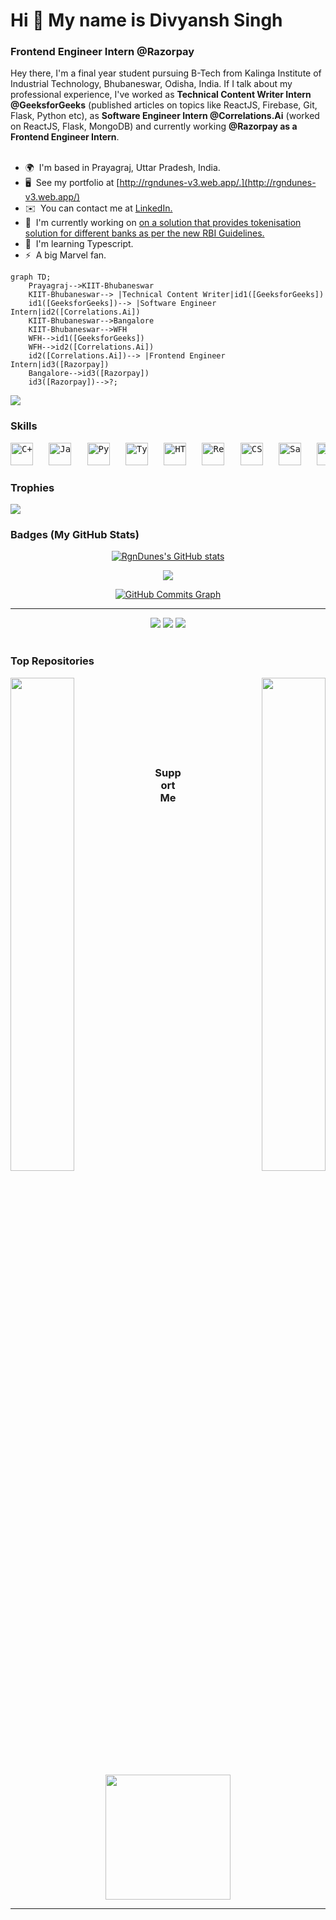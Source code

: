 # Hi 👋 My name is Divyansh Singh

### Frontend Engineer Intern @Razorpay

Hey there, I'm a final year student pursuing B-Tech from Kalinga Institute of Industrial Technology, Bhubaneswar, Odisha, India. If I talk about my professional experience, I've worked as <b>Technical Content Writer Intern @GeeksforGeeks</b> (published articles on topics like ReactJS, Firebase, Git, Flask, Python etc), as <b>Software Engineer Intern @Correlations.Ai</b> (worked on ReactJS, Flask, MongoDB) and currently working <b>@Razorpay as a Frontend Engineer Intern</b>.<br/><br/>


- 🌍  I'm based in Prayagraj, Uttar Pradesh, India.
- 🖥️  See my portfolio at [http://rgndunes-v3.web.app/.](http://rgndunes-v3.web.app/)
- ✉️  You can contact me at [LinkedIn.](https://www.linkedin.com/in/rgndunes)
- 🚀  I'm currently working on [on a solution that provides tokenisation solution for different banks as per the new RBI Guidelines.](http://rbi.org.in/Scripts/NotificationUser.aspx?Id=12159&Mode=0)
- 🧠  I'm learning Typescript.
- ⚡  A big Marvel fan.

```mermaid
graph TD;
    Prayagraj-->KIIT-Bhubaneswar
    KIIT-Bhubaneswar--> |Technical Content Writer|id1([GeeksforGeeks])
    id1([GeeksforGeeks])--> |Software Engineer Intern|id2([Correlations.Ai])
    KIIT-Bhubaneswar-->Bangalore
    KIIT-Bhubaneswar-->WFH
    WFH-->id1([GeeksforGeeks])
    WFH-->id2([Correlations.Ai])
    id2([Correlations.Ai])--> |Frontend Engineer Intern|id3([Razorpay])
    Bangalore-->id3([Razorpay])
    id3([Razorpay])-->?;
```

<a href="https://www.github.com/RgnDunes" target="_blank" rel="noreferrer"><img
src="https://img.shields.io/github/followers/RgnDunes?logo=github&style=for-the-badge&color=0891b2&labelColor=1c1917" /></a>

### Skills

<p align="left">
<pre>
<a href="https://docs.microsoft.com/en-us/cpp/?view=msvc-170" target="_blank" rel="noreferrer"><img src="https://raw.githubusercontent.com/danielcranney/readme-generator/main/public/icons/skills/cplusplus-colored.svg" width="36" height="36" alt="C++" /></a>   <a href="https://developer.mozilla.org/en-US/docs/Web/JavaScript" target="_blank" rel="noreferrer"><img src="https://raw.githubusercontent.com/danielcranney/readme-generator/main/public/icons/skills/javascript-colored.svg" width="36" height="36" alt="Javascript" /></a>   <a href="https://www.python.org/" target="_blank" rel="noreferrer"><img src="https://raw.githubusercontent.com/danielcranney/readme-generator/main/public/icons/skills/python-colored.svg" width="36" height="36" alt="Python" /></a>   <a href="https://www.typescriptlang.org/" target="_blank" rel="noreferrer"><img src="https://raw.githubusercontent.com/danielcranney/readme-generator/main/public/icons/skills/typescript-colored.svg" width="36" height="36" alt="Typescript" /></a>   <a href="https://developer.mozilla.org/en-US/docs/Glossary/HTML5" target="_blank" rel="noreferrer"><img src="https://raw.githubusercontent.com/danielcranney/readme-generator/main/public/icons/skills/html5-colored.svg" width="36" height="36" alt="HTML5" /></a>   <a href="https://reactjs.org/" target="_blank" rel="noreferrer"><img src="https://raw.githubusercontent.com/danielcranney/readme-generator/main/public/icons/skills/react-colored.svg" width="36" height="36" alt="React" /></a>   <a href="https://www.w3.org/TR/CSS/#css" target="_blank" rel="noreferrer"><img src="https://raw.githubusercontent.com/danielcranney/readme-generator/main/public/icons/skills/css3-colored.svg" width="36" height="36" alt="CSS3" /></a>   <a href="https://sass-lang.com/" target="_blank" rel="noreferrer"><img src="https://raw.githubusercontent.com/danielcranney/readme-generator/main/public/icons/skills/sass-colored.svg" width="36" height="36" alt="Sass" /></a>   <a href="https://getbootstrap.com/" target="_blank" rel="noreferrer"><img src="https://raw.githubusercontent.com/danielcranney/readme-generator/main/public/icons/skills/bootstrap-colored.svg" width="36" height="36" alt="Bootstrap" /></a>   <a href="https://mui.com/" target="_blank" rel="noreferrer"><img src="https://raw.githubusercontent.com/danielcranney/readme-generator/main/public/icons/skills/materialui-colored.svg" width="36" height="36" alt="Material UI" /></a>   <a href="https://redux.js.org/" target="_blank" rel="noreferrer"><img src="https://raw.githubusercontent.com/danielcranney/readme-generator/main/public/icons/skills/redux-colored.svg" width="36" height="36" alt="Redux" /></a>   <a href="https://firebase.google.com/" target="_blank" rel="noreferrer"><img src="https://raw.githubusercontent.com/danielcranney/readme-generator/main/public/icons/skills/firebase-colored.svg" width="36" height="36" alt="Firebase" /></a>   <a href="https://www.heroku.com/" target="_blank" rel="noreferrer"><img src="https://raw.githubusercontent.com/danielcranney/readme-generator/main/public/icons/skills/heroku-colored.svg" width="36" height="36" alt="Heroku" /></a>   <a href="https://flask.palletsprojects.com/en/2.0.x/" target="_blank" rel="noreferrer"><img src="https://raw.githubusercontent.com/danielcranney/readme-generator/main/public/icons/skills/flask-colored.svg" width="36" height="36" alt="Flask" /></a>
</pre>
</p>


### Trophies

<img src="https://github-profile-trophy.vercel.app/?username=rgndunes"/>


### Badges (My GitHub Stats)

<div align="center">
<a href="http://www.github.com/RgnDunes"><img src="https://github-readme-stats.vercel.app/api?username=RgnDunes&show_icons=true&hide=&count_private=true&title_color=ef4444&text_color=ffffff&icon_color=f97316&bg_color=27272a&hide_border=true&show_icons=true" alt="RgnDunes's GitHub stats" /></a>

<a href="http://www.github.com/RgnDunes"><img src="https://github-readme-streak-stats.herokuapp.com/?user=RgnDunes&stroke=ffffff&background=27272a&ring=ef4444&fire=ef4444&currStreakNum=ffffff&currStreakLabel=ef4444&sideNums=ffffff&sideLabels=ffffff&dates=ffffff&hide_border=true" /></a>

<a href="http://www.github.com/RgnDunes"><img src="https://activity-graph.herokuapp.com/graph?username=RgnDunes&bg_color=27272a&color=ffffff&line=f97316&point=ffffff&area_color=27272a&area=true&hide_border=true&custom_title=GitHub%20Commits%20Graph" alt="GitHub Commits Graph" /></a>

<hr/>

<img src="https://github-profile-summary-cards.vercel.app/api/cards/profile-details?username=RgnDunes&theme=monokai" />

<img src="https://github-profile-summary-cards.vercel.app/api/cards/repos-per-language?username=RgnDunes&theme=monokai"/>

<img src="https://github-profile-summary-cards.vercel.app/api/cards/most-commit-language?username=RgnDunes&theme=monokai"/>
</div>

<br />

### Top Repositories

<div width="100%" align="center"><a href="https://github.com/RgnDunes/CovidCare-Commodity-Distribution-and-Billing-System-CoVID-19" align="left"><img align="left" width="45%" src="https://github-readme-stats.vercel.app/api/pin/?username=RgnDunes&repo=CovidCare-Commodity-Distribution-and-Billing-System-CoVID-19&title_color=0891b2&text_color=ffffff&icon_color=0891b2&bg_color=1c1917&hide_border=true&locale=en" /></a><a href="https://github.com/RgnDunes/Portfolio-v3" align="right"><img align="right" width="45%" src="https://github-readme-stats.vercel.app/api/pin/?username=RgnDunes&repo=Portfolio-v3&title_color=0891b2&text_color=ffffff&icon_color=0891b2&bg_color=1c1917&hide_border=true&locale=en" /></a></div><br /><br /><br /><br /><br /><br />

<br/>
<div align="center">
<h3> Support Me</h3>
<a href="https://www.buymeacoffee.com/rgndunes"><img src="https://cdn.buymeacoffee.com/buttons/v2/default-yellow.png" width="200" /></a>
</div>


---
